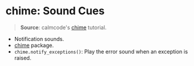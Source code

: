 # chime: Sound Cues

> **Source**: calmcode's [chime](https://calmcode.io/chime/introduction.html) tutorial.

- Notification sounds.
- [chime](https://github.com/MaxHalford/chime) package.
- `chime.notify_exceptions()`: Play the error sound when an exception is raised.
